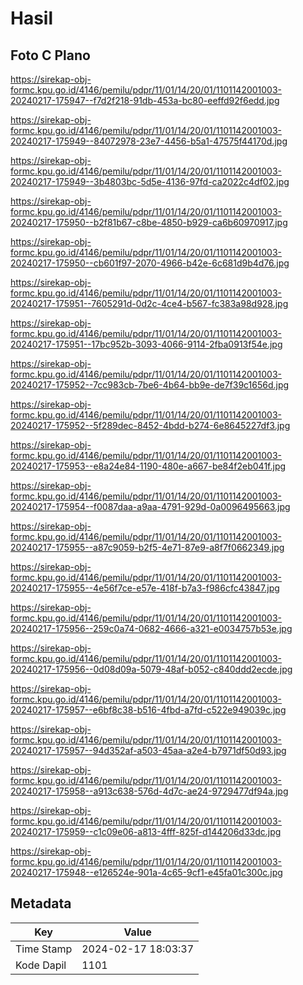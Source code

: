 # Hasil

## Foto C Plano

https://sirekap-obj-formc.kpu.go.id/4146/pemilu/pdpr/11/01/14/20/01/1101142001003-20240217-175947--f7d2f218-91db-453a-bc80-eeffd92f6edd.jpg

https://sirekap-obj-formc.kpu.go.id/4146/pemilu/pdpr/11/01/14/20/01/1101142001003-20240217-175949--84072978-23e7-4456-b5a1-47575f44170d.jpg

https://sirekap-obj-formc.kpu.go.id/4146/pemilu/pdpr/11/01/14/20/01/1101142001003-20240217-175949--3b4803bc-5d5e-4136-97fd-ca2022c4df02.jpg

https://sirekap-obj-formc.kpu.go.id/4146/pemilu/pdpr/11/01/14/20/01/1101142001003-20240217-175950--b2f81b67-c8be-4850-b929-ca6b60970917.jpg

https://sirekap-obj-formc.kpu.go.id/4146/pemilu/pdpr/11/01/14/20/01/1101142001003-20240217-175950--cb601f97-2070-4966-b42e-6c681d9b4d76.jpg

https://sirekap-obj-formc.kpu.go.id/4146/pemilu/pdpr/11/01/14/20/01/1101142001003-20240217-175951--7605291d-0d2c-4ce4-b567-fc383a98d928.jpg

https://sirekap-obj-formc.kpu.go.id/4146/pemilu/pdpr/11/01/14/20/01/1101142001003-20240217-175951--17bc952b-3093-4066-9114-2fba0913f54e.jpg

https://sirekap-obj-formc.kpu.go.id/4146/pemilu/pdpr/11/01/14/20/01/1101142001003-20240217-175952--7cc983cb-7be6-4b64-bb9e-de7f39c1656d.jpg

https://sirekap-obj-formc.kpu.go.id/4146/pemilu/pdpr/11/01/14/20/01/1101142001003-20240217-175952--5f289dec-8452-4bdd-b274-6e8645227df3.jpg

https://sirekap-obj-formc.kpu.go.id/4146/pemilu/pdpr/11/01/14/20/01/1101142001003-20240217-175953--e8a24e84-1190-480e-a667-be84f2eb041f.jpg

https://sirekap-obj-formc.kpu.go.id/4146/pemilu/pdpr/11/01/14/20/01/1101142001003-20240217-175954--f0087daa-a9aa-4791-929d-0a0096495663.jpg

https://sirekap-obj-formc.kpu.go.id/4146/pemilu/pdpr/11/01/14/20/01/1101142001003-20240217-175955--a87c9059-b2f5-4e71-87e9-a8f7f0662349.jpg

https://sirekap-obj-formc.kpu.go.id/4146/pemilu/pdpr/11/01/14/20/01/1101142001003-20240217-175955--4e56f7ce-e57e-418f-b7a3-f986cfc43847.jpg

https://sirekap-obj-formc.kpu.go.id/4146/pemilu/pdpr/11/01/14/20/01/1101142001003-20240217-175956--259c0a74-0682-4666-a321-e0034757b53e.jpg

https://sirekap-obj-formc.kpu.go.id/4146/pemilu/pdpr/11/01/14/20/01/1101142001003-20240217-175956--0d08d09a-5079-48af-b052-c840ddd2ecde.jpg

https://sirekap-obj-formc.kpu.go.id/4146/pemilu/pdpr/11/01/14/20/01/1101142001003-20240217-175957--e6bf8c38-b516-4fbd-a7fd-c522e949039c.jpg

https://sirekap-obj-formc.kpu.go.id/4146/pemilu/pdpr/11/01/14/20/01/1101142001003-20240217-175957--94d352af-a503-45aa-a2e4-b7971df50d93.jpg

https://sirekap-obj-formc.kpu.go.id/4146/pemilu/pdpr/11/01/14/20/01/1101142001003-20240217-175958--a913c638-576d-4d7c-ae24-9729477df94a.jpg

https://sirekap-obj-formc.kpu.go.id/4146/pemilu/pdpr/11/01/14/20/01/1101142001003-20240217-175959--c1c09e06-a813-4fff-825f-d144206d33dc.jpg

https://sirekap-obj-formc.kpu.go.id/4146/pemilu/pdpr/11/01/14/20/01/1101142001003-20240217-175948--e126524e-901a-4c65-9cf1-e45fa01c300c.jpg


## Metadata

| Key        | Value               |
| ---------- | ------------------- |
| Time Stamp | 2024-02-17 18:03:37 |
| Kode Dapil | 1101                |



